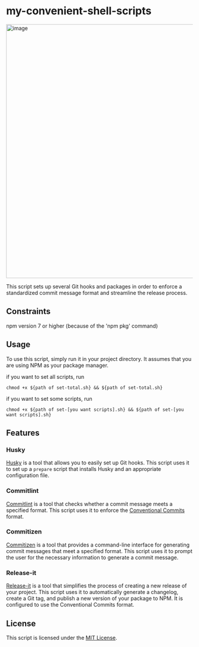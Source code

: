# my-convenient-shell-scripts

<img width="683" alt="image" src="https://user-images.githubusercontent.com/59603575/232329545-f84826da-e30c-4d9a-9072-aa92505f7bae.png">

This script sets up several Git hooks and packages in order to enforce a standardized commit message format and streamline the release process.

## Constraints
npm version 7 or higher (because of the 'npm pkg' command)

## Usage

To use this script, simply run it in your project directory. It assumes that you are using NPM as your package manager.

if you want to set all scripts, run
```shell
chmod +x ${path of set-total.sh} && ${path of set-total.sh}
```

if you want to set some scripts, run 
```shell
chmod +x ${path of set-[you want scripts].sh} && ${path of set-[you want scripts].sh}
```

## Features

### Husky

[Husky](https://github.com/typicode/husky) is a tool that allows you to easily set up Git hooks. This script uses it to set up a `prepare` script that installs Husky and an appropriate configuration file.

### Commitlint

[Commitlint](https://github.com/conventional-changelog/commitlint) is a tool that checks whether a commit message meets a specified format. This script uses it to enforce the [Conventional Commits](https://www.conventionalcommits.org/en/v1.0.0/) format.

### Commitizen

[Commitizen](https://github.com/commitizen/cz-cli) is a tool that provides a command-line interface for generating commit messages that meet a specified format. This script uses it to prompt the user for the necessary information to generate a commit message.

### Release-it

[Release-it](https://github.com/release-it/release-it) is a tool that simplifies the process of creating a new release of your project. This script uses it to automatically generate a changelog, create a Git tag, and publish a new version of your package to NPM. It is configured to use the Conventional Commits format.

## License

This script is licensed under the [MIT License](https://github.com/joshtronic/bash_profile/blob/master/LICENSE.md).

